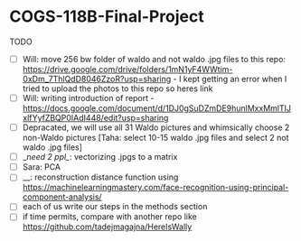 # COGS-118B-Final-Project
TODO

- [ ] Will: move 256 bw folder of waldo and not waldo .jpg files to this repo: https://drive.google.com/drive/folders/1mN1yF4WWtim-0xDm_7ThlQdD8046ZzoR?usp=sharing - I kept getting an error when I tried to upload the photos to this repo so heres link
- [ ] Will: writing introduction of report - https://docs.google.com/document/d/1DJ0gSuDZmDE9hunlMxxMmlTIJxlfYyfZBQP0IAdI448/edit?usp=sharing
- [ ] Depracated, we will use all 31 Waldo pictures and whimsically choose 2 non-Waldo pictures [Taha: select 10-15 waldo .jpg files and select 2 not waldo .jpg files]
- [ ] \__need 2 ppl\__: vectorizing .jpgs to a matrix
- [ ] Sara: PCA
- [ ] __: reconstruction distance function using https://machinelearningmastery.com/face-recognition-using-principal-component-analysis/
- [ ] each of us write our steps in the methods section
- [ ] if time permits, compare with another repo like https://github.com/tadejmagajna/HereIsWally
